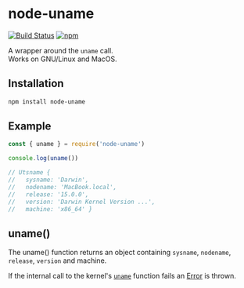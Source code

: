 # node-uname

[![Build Status](https://github.com/bash/node-uname/workflows/Build/badge.svg)](https://github.com/bash/node-uname/actions)
[![npm](https://img.shields.io/npm/v/node-uname)](https://www.npmjs.com/package/node-uname)

A wrapper around the `uname` call.  
Works on GNU/Linux and MacOS.

## Installation

```bash
npm install node-uname
```

## Example

```javascript
const { uname } = require('node-uname')

console.log(uname())

// Utsname {
//   sysname: 'Darwin',
//   nodename: 'MacBook.local',
//   release: '15.0.0',
//   version: 'Darwin Kernel Version ...',
//   machine: 'x86_64' }
```

## uname()
The uname() function returns an object containing `sysname`, `nodename`, `release`, `version` and machine.

If the internal call to the kernel's [`uname`](http://man7.org/linux/man-pages/man2/uname.2.html) function fails an [Error](https://nodejs.org/api/errors.html) is thrown.
